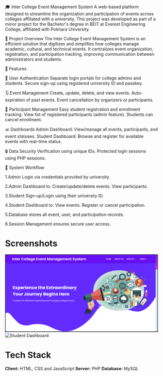 🎓 Inter College Event Management System
A web-based platform designed to streamline the organization and participation of events across colleges affiliated with a university. This project was developed as part of a minor project for the Bachelor's degree in  BEIT at Everest Engineering College, affiliated with Pokhara University.


📌 Project Overview
The Inter College Event Management System is an efficient solution that digitizes and simplifies how colleges manage academic, cultural, and technical events. It centralizes event organization, registration, and participation tracking, improving communication between administrators and students.

🚀 Features

🔐 User Authentication
Separate login portals for college admins and students.
Secure sign-up using registered university ID and passkey.

🗓️ Event Management
Create, update, delete, and view events.
Auto-expiration of past events.
Event cancellation by organizers or participants.

👥 Participant Management
Easy student registration and enrollment tracking.
View list of registered participants (admin feature).
Students can cancel enrollment.

📊 Dashboards
Admin Dashboard: View/manage all events, participants, and event statuses.
Student Dashboard: Browse and register for available events with real-time status.

🔒 Data Security
Verification using unique IDs.
Protected login sessions using PHP sessions.


🧠 System Workflow

1.Admin Login via credentials provided by university.

2.Admin Dashboard to:
 Create/update/delete events.
 View participants.

3.Student Sign-up/Login using their university ID.

4.Student Dashboard to:
 View events.
 Register or cancel participation.

5.Database stores all event, user, and participation records.

6.Session Management ensures secure user access.


# Screenshots

![HomePage](https://github.com/MohanBahadurSaud/Inter-College-Event-Management-System/blob/master/images/HomePage.png)
![Student Dashboard](screenshots/student_dashboard.png)


# Tech Stack

**Client:** HTML, CSS and JavaScript
**Server:** PHP
**Database:** MySQL


